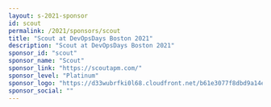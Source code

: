 ```yaml
---
layout: s-2021-sponsor
id: scout
permalink: /2021/sponsors/scout
title: "Scout at DevOpsDays Boston 2021"
description: "Scout at DevOpsDays Boston 2021"
sponsor_id: "scout"
sponsor_name: "Scout"
sponsor_link: "https://scoutapm.com/"
sponsor_level: "Platinum"
sponsor_logo: "https://d33wubrfki0l68.cloudfront.net/b61e3077f8dbd9a14eee096515a673d7e10ec074/d6a67/img/sponsors/scout.png"
sponsor_social: ""
---
```

  
